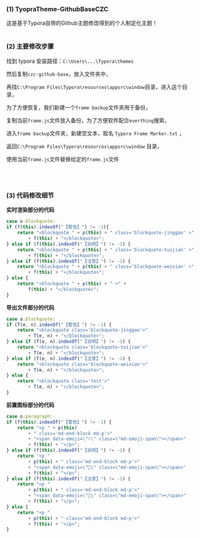 ### (1) TyopraTheme-GithubBaseCZC
这是基于Typora自带的Github主题修改得到的个人制定化主题！
　　

# 

### (2) 主要修改步骤

找到 typora 安装路径：`C:\Users\...\Typora\themes`

然后复制`czc-github-base`，放入文件夹中，

再找`C:\Program Files\Typora\resources\appsrc\window`目录，进入这个目录，

为了方便恢复，我们新建一个`frame backup`文件夹用于备份，

复制当前`frame.js`文件放入备份，为了方便软件配合`everthing`搜索，

进入`frame backup`文件夹，新建空文本，取名 `Typora Frame Marker.txt` ，

返回`C:\Program Files\Typora\resources\appsrc\window` 目录，

使用当前`frame.js`文件替换给定的`frame.js`文件




　　
　　
# 


### (3) 代码修改细节
**实时渲染部分的代码**

```javascript
case o.blockquote:
if (f(this).indexOf("【警告】") != -1){
    return "<blockquote " + p(this) + " class='blockquote-jinggao' >"
        + f(this) + "</blockquote>";
} else if (f(this).indexOf("【说明】") != -1) {
    return "<blockquote " + p(this) + " class='blockquote-tuijian' >"
        + f(this) + "</blockquote>";
} else if (f(this).indexOf("【注意】") != -1) {
    return "<blockquote " + p(this) + " class='blockquote-weixian' >"
        + f(this) + "</blockquote>";
} else {
    return "<blockquote " + p(this) + " >" +
        f(this) + "</blockquote>";
}
```

**导出文件部分的代码**

```javascript
case a.blockquote:
if (T(e, n).indexOf("【警告】") != -1) {
    return "<blockquote class='blockquote-jinggao'>"
        + T(e, n) + "</blockquote>";
} else if (T(e, n).indexOf("【说明】") != -1) {
    return "<blockquote class='blockquote-tuijian'>"
        + T(e, n) + "</blockquote>";
} else if (T(e, n).indexOf("【注意】") != -1) {
    return "<blockquote class='blockquote-weixian'>"
        + T(e, n) + "</blockquote>";
} else {
    return "<blockquote class='test'>"
        + T(e, n) + "</blockquote>";
}
```

**前置图标部分的代码**

```javascript
case o.paragraph:
if (f(this).indexOf("【警告】") != -1) {
    return "<p " + p(this)
        + " class='md-end-block md-p'>"
        + "<span data-emoji=\"⚡\" class=\"md-emoji-span\"></span>"
        + f(this) + "</p>";
} else if (f(this).indexOf("【说明】") != -1) {
    return "<p "
        + p(this) + " class='md-end-block md-p'>"
        + "<span data-emoji=\"🔎\" class=\"md-emoji-span\"></span>"
        + f(this) + "</p>";
} else if (f(this).indexOf("【注意】") != -1) {
    return "<p "
        + p(this) + " class='md-end-block md-p'>"
        + "<span data-emoji=\"👻\" class=\"md-emoji-span\"></span>"
        + f(this) + "</p>";
} else {
    return "<p "
        + p(this) + " class='md-end-block md-p'>"
        + f(this) + "</p>";
}
```
